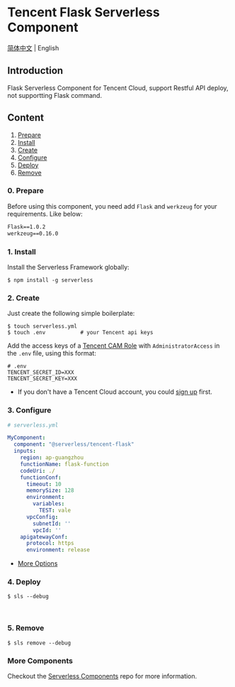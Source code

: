 # Tencent Flask Serverless Component

[简体中文](./README.md) | English

## Introduction

Flask Serverless Component for Tencent Cloud, support Restful API deploy, not supportting Flask command.

## Content

1. [Prepare](#0-prepare)
1. [Install](#1-install)
2. [Create](#2-create)
3. [Configure](#3-configure)
4. [Deploy](#4-deploy)
5. [Remove](#5-Remove)

### 0. Prepare

Before using this component, you need add `Flask` and  `werkzeug` for your requirements. Like below:

```txt
Flask==1.0.2
werkzeug==0.16.0
```

### 1. Install

Install the Serverless Framework globally:

```shell
$ npm install -g serverless
```

### 2. Create

Just create the following simple boilerplate:

```shell
$ touch serverless.yml
$ touch .env           # your Tencent api keys
```

Add the access keys of a [Tencent CAM Role](https://console.cloud.tencent.com/cam/capi) with `AdministratorAccess` in the `.env` file, using this format:

```
# .env
TENCENT_SECRET_ID=XXX
TENCENT_SECRET_KEY=XXX
```

- If you don't have a Tencent Cloud account, you could [sign up](https://intl.cloud.tencent.com/register) first.

### 3. Configure

```yml
# serverless.yml

MyComponent:
  component: "@serverless/tencent-flask"
  inputs:
    region: ap-guangzhou 
    functionName: flask-function
    codeUri: ./
    functionConf:
      timeout: 10
      memorySize: 128
      environment:
        variables:
          TEST: vale
      vpcConfig:
        subnetId: ''
        vpcId: ''
    apigatewayConf:
      protocol: https
      environment: release
```

- [More Options](./docs/configure.md)

### 4. Deploy

```shell
$ sls --debug
```

&nbsp;

### 5. Remove

```shell
$ sls remove --debug
```

### More Components

Checkout the [Serverless Components](https://github.com/serverless/components) repo for more information.
